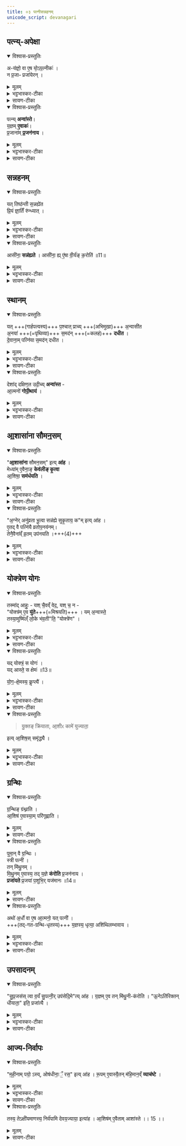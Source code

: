 ```yaml
---
title: ०३ पत्नीसन्नहनम्  
unicode_script: devanagari
---
```



## पत्न्य्-अपेक्षा
<details open><summary>विश्वास-प्रस्तुतिः</summary>

अ-य॑ज्ञो॒ वा ए॒ष यो᳕ऽप॒त्नीकः॑ ।  
न प्र॒जाᳶ प्रजा॑येरन् ।
</details>

<details><summary>मूलम्</summary>

अय॑ज्ञो॒ वा ए॒षः ।
यो॑ऽप॒त्नीकः॑ ।
न प्र॒जाᳶ प्रजा॑येरन् ।
</details>

<details><summary>भट्टभास्कर-टीका</summary>

1अयज्ञो वा इत्यादि ॥ यज्ञोऽप्ययज्ञः यज्ञकार्याकरणात्, यथा पुत्रकार्याकरणात् पुत्रोऽप्यपुत्र इत्युच्यते ।
</details>

<details><summary>सायण-टीका</summary>

योक्त्रबन्धनाय गार्हपत्यसमीपे पत्न्या उपवेशनं विधत्ते – ‘अयज्ञो वा एषः। योऽपत्नीकः। न प्रजाः प्रजायेरन्। 
</details>

<details open><summary>विश्वास-प्रस्तुतिः</summary>

पत्न्य् **अन्वा॑स्ते**।  
य॒ज्ञम् **ए॒वाकः॑**।  
प्र॒जाना॑म् **प्र॒जन॑नाय** ।
</details>

<details><summary>मूलम्</summary>

पत्न्यन्वा॑स्ते ।
य॒ज्ञमे॒वाकः॑ ।  
प्र॒जाना॑म्प्र॒जन॑नाय ।
</details>

<details><summary>भट्टभास्कर-टीका</summary>

अन्वास्ते गार्हपत्यमनुगताऽऽस्ते । तथा कुर्वन्ती अयज्ञापनोदनेन यज्ञमेवाकः करोति । लुङि पूर्ववत् च्लेर्लुक् ।
</details>

<details><summary>सायण-टीका</summary>

पत्न्यन्वास्ते। यज्ञमेवाकः। प्रजानां प्रजननाय’ (ब्रा. का. ३ प्र. ३ अ. ३) इति। अकः कृतवान्भवति। 
</details>

## सन्नहनम्
<details open><summary>विश्वास-प्रस्तुतिः</summary>

यत् तिष्ठ॑न्ती स॒न्नह्ये॑त  
प्रि॒यं ज्ञा॒तिँ रु॑न्ध्यात् ।
</details>

<details><summary>मूलम्</summary>

यत्तिष्ठ॑न्ती स॒न्नह्ये॑त ।
प्रि॒यं ज्ञा॒तिँ रु॑न्ध्यात् ।
</details>

<details><summary>भट्टभास्कर-टीका</summary>

प्रियमिति मातरं पितरं वा, उच्चलितत्वात् ।
</details>

<details><summary>सायण-टीका</summary>

बन्धनकालेऽप्युपवेशनमेव न तूत्थानयित्याह — ‘यत्तिष्ठन्ती संनह्येत। प्रियं ज्ञातिँ रुन्ध्यात्। 
</details>

<details open><summary>विश्वास-प्रस्तुतिः</summary>

आसी॑ना॒ **सन्न॑ह्यते** ।
आसी॑ना॒ ह्य् ए॒॑षा वी॒र्य॑ङ् क॒रोति॑ ॥11॥
</details>

<details><summary>मूलम्</summary>

आसी॑ना॒ सन्न॑ह्यते ।
आसी॑ना॒ ह्ये॑षा वी॒र्य॑ङ्क॒रोति॑ ॥11॥
</details>

<details><summary>भट्टभास्कर-टीका</summary>

आसीना हि वीर्यवती स्त्री भवति न तथा तिष्ठन्ती ।
</details>

<details><summary>सायण-टीका</summary>

आसीना संनह्यते। आसीना ह्येषा वीर्यं करोति’ (ब्रा. का. ३ प्र. ३ अ. ३) इति। रुन्ध्यात् नाशयेत्। 
</details>

## स्थानम्
<details open><summary>विश्वास-प्रस्तुतिः</summary>

यत् +++(गार्हपत्यस्य)+++ प॒श्चात् प्राच्य् +++(अभिमुखा)+++ अ॒न्वासी॑त  
अ॒नया॑ +++(=पृथिव्या)+++ स॒मद॑न् +++(=कलहं)+++ **दधीत** ।  
दे॒वाना॒म् पत्नि॑या स॒मद॑न् दधीत ।
</details>

<details><summary>मूलम्</summary>

यत्प॒श्चात्प्राच्य॒न्वासी॑त ।
अ॒नया॑ स॒मद॑न्दधीत ।
दे॒वाना॒म् पत्नि॑या स॒मद॑न् दधीत ।
</details>

<details><summary>भट्टभास्कर-टीका</summary>

पश्चादिति । अपरतो गार्हपत्यस्य । अनया पृथिव्या ।

एवमासीना पत्नी समदं कलहं दधीत तथाऽऽसीनत्वात् पृथिव्याः, ततश्चायज्ञिया स्यात् ।  
इयम् अपि देवानां पत्न्या समदं दधीत देवपत्नीनां स्थानत्वात्तस्य । 
</details>

<details><summary>सायण-टीका</summary>

चिरमप्यवस्थातुं शक्यत्वादासीनायाः सामर्थमस्ति। दिग्देशौ विधत्ते – ‘यत्पश्चात्प्राच्यन्वासीत। अनया समदं दधीत। देवानां पत्निया समदं दधीत। 
</details>

<details open><summary>विश्वास-प्रस्तुतिः</summary>

देशा॑द् दक्षिण॒त उदी॒च्य् **अन्वा॑स्त** -  
आ॒त्मनो॑ **गोपी॒थाय॑** ।
</details>

<details><summary>मूलम्</summary>

देशा॑द्दक्षिण॒त उदी॒च्यन्वा॑स्ते ।
आ॒त्मनो॑ गोपी॒थाय॑ ।
</details>

<details><summary>भट्टभास्कर-टीका</summary>

तस्मात् ततो देशात् दक्षिणत उदीची उपविशति ॥
</details>

<details><summary>सायण-टीका</summary>

देशाद्दक्षिणत उदीच्यन्वास्ते। आत्मनो गोपीथाय’ (ब्रा. का. ३ प्र. ३ अ.३) इति। समदः कलहः। 
</details>

## आ॒शासा॑ना सौमन॒सम्
<details open><summary>विश्वास-प्रस्तुतिः</summary>

"**आ॒शासा॑ना** सौमन॒सम्" इत्य् **आ॑ह** ।  
मेध्या॑म् ए॒वैना॒ङ् **केव॑लीङ् कृ॒त्वा**  
आ॒शिषा॒ **सम॑र्धयति** ।
</details>

<details><summary>मूलम्</summary>

आ॒शासा॑ना सौमन॒समित्या॑ह ।
मेध्या॑मे॒वैना॒ङ्केव॑लीङ्कृ॒त्वा ।
आ॒शिषा॒ सम॑र्धयति ।
</details>

<details><summary>भट्टभास्कर-टीका</summary>

2आशासानेति योक्त्रेण पत्न्याः संनहनम् ॥
</details>

<details><summary>सायण-टीका</summary>

> ननु सर्वा अपि योषितः सौमनस्यादि-कामान् आशासते  
तत्र को विशेषोऽस्या इत्य् आशङ्क्य मन्त्रे पूर्वार्धस्याभिप्रायमाह —   
‘आशासाना सौमनसमित्याह। मेध्यामेवैनां केवलीं कृत्वा। आशिषा समर्धयति’ (ब्रा. का. ३ प्र. ३ अ. ३) इति।  

देव-यजन-प्रवेशेन यज्ञ-योग्यां पाप-क्षयेण केवलीं कृत्वा  
ऽऽशासानेति ब्रुवन् सत्ययाऽऽशिषा समृद्धां करोति।  
</details>


<details open><summary>विश्वास-प्रस्तुतिः</summary>

"अ॒ग्नेर् अनु॑व्रता भू॒त्वा सन्न॑ह्ये सुकृ॒ताय॒ क"म् इत्य् आ॑ह ।   
ए॒तद् वै पत्नि॑यै व्रतोप॒नय॑नम्।  
तेनै॒वैना॑व्ँ व्र॒तम् उप॑नयति ।+++(4)+++
</details>

<details><summary>मूलम्</summary>

अ॒ग्नेर् अनु॑व्रता भू॒त्वा सन्न॑ह्ये सुकृ॒ताय॒ कमित्या॑ह ।

ए॒तद्वै पत्नि॑यै व्रतोप॒नय॑नम् ॥12॥  
तेनै॒वैना॑व्ँव्र॒तमुप॑नयति ।
</details>

<details><summary>भट्टभास्कर-टीका</summary>

व्रतोपनयनमिति । 'अग्नेरनुव्रता' इति च मन्त्रलिङ्गम् ।
</details>

<details><summary>सायण-टीका</summary>

अनुव्रतसूचितमर्थमाह – ‘अग्नेरनुव्रता भूत्वा संनह्ये सुकृताय कमित्याह। एतद्वै पत्नियै व्रतोपनयनम्। तेनैवैनां व्रतमुपनयति’ (ब्रा. का. ३ प्र. ३ अ. ३) इति। 
</details>

## योक्त्रेण योगः
<details open><summary>विश्वास-प्रस्तुतिः</summary>

तस्मा॑द् आहुः॒ - यश् चै॒वव्ँ वेद॒, यश् च॒ न -  
"योक्त्र॑म् ए॒व **यु॑ते**+++(=मिश्रयति)+++ ।
यम् अ॒न्वास्ते॒  
तस्या॒मुष्मि॑ल्ँ लो॒के भ॑व॒ती"ति॒ "योक्त्रे॑ण" ।
</details>

<details><summary>मूलम्</summary>

तस्मा॑दाहुः ।  
यश्चै॒वव्ँ वेद॒ यश्च॒ न ।  
योक्त्र॑मे॒व यु॑ते ।  
यम॒न्वास्ते॑ ।  
तस्या॒मुष्मि॑ल्ँ लो॒के भ॑व॒तीति॒ योक्त्रे॑ण ।
</details>

<details><summary>भट्टभास्कर-टीका</summary>

तस्माद् आहुर् इति ।  
यश्चैवं संनहन-महिमानं वेद  
यश्च न वेद लौकिकः  
ते सर्वेऽपि वक्ष्यमाणम् आहुः ।  
योक्त्रेण यत् संनहनं, तद् **युते** मिश्रयति  
नित्याविनाभूताम् एनां करोति ।  
व्यत्ययेनात्मनेपदम् ।  
कथं? यमन्वास्ते अनुवर्तते तस्यैव अमुष्मिन् परस्मिन् लोके भवति योक्त्रेण सन्नद्धा पत्नीति, एवं संनहनं अवियोगायेति सर्वेपि वदन्ति । 'अनुव्रता' इति मन्त्रपदमेतेन व्याख्यातम् ।
</details>

<details><summary>सायण-टीका</summary>

अस्मिन्नर्थे लौकिकवैदिकप्रसिद्धिं दर्शयति — ‘तस्मादाहुः। यश्चैवं वेद यश्च न। योक्त्रमेव युते। यमन्वास्ते। तस्यामुष्मिँल्लोके भवतीति योक्त्रेण’ (ब्रा. का. ३ प्र. ३ अ. ३) इति। 
</details>

<details open><summary>विश्वास-प्रस्तुतिः</summary>

यद् योक्त्रं॒ स योगः॑ ।   
यद् आस्ते॒ स क्षेमः॑ ॥13॥  

यो॒ग॒-क्षे॒मस्य॒ कॢप्त्यै॑ ।
</details>

<details><summary>मूलम्</summary>

यद्योक्त्र॑म् ।
स योगः॑ ।

यदास्ते॑ ।
स क्षेमः॑ ॥13॥

यो॒ग॒क्षे॒मस्य॒ कॢप्त्यै॑ ।
</details>

<details><summary>भट्टभास्कर-टीका</summary>

किञ्चेत्याह - योक्त्रं योगः अलब्धलाभतुल्यः, आसनं नाम क्षेमः लब्धपरिपालनतुल्यः, तस्मादासनं योक्त्रेण संनहनं योगक्षेमस्य कॢप्त्यै भवति, योगः सन्निहितः क्षेमः योगक्षेमः ॥
</details>

<details><summary>सायण-टीका</summary>

प्रकारान्तरेण योक्त्रं स्तौति – ‘यद्योक्त्रम्। स योगः। यदास्ते। स क्षेमः। योगक्षेमस्य कॢप्त्यै’ (ब्रा. का. ३ प्र. ३ अ. ३) इति। अप्राप्तस्य वस्तुनः प्राप्तिर्योगः। प्राप्तस्य रक्षणं क्षेमः। 
</details>


<details open><summary>विश्वास-प्रस्तुतिः</summary>

> यु॒क्तङ् क्रि॑याता, आ॒शीᳵ कामे॑ युज्याता॒ 

इत्य् आ॒शिष॒स् समृ॑द्ध्यै ।
</details>

<details><summary>मूलम्</summary>

यु॒क्तङ्क्रि॑याता आ॒शीᳵ कामे॑ युज्याता॒ इति॑ ।
आ॒शिष॒स्समृ॑द्ध्यै ।
</details>

<details><summary>भट्टभास्कर-टीका</summary>

3पुनश्च प्रयोजनान्तरवत्तया संनहनं स्तूयते - अतः परं मया युक्तम् एव क्रियेत मया कृतं सर्वं युक्तम् एवास्तु ।

आशीः कामे कामानामाशीः सद्य एव युज्येत युक्ता एव आशिषस्सन्तु इत्यनया धिया योक्ष्यमाणा संनह्मतेऽसौ, तस्मात् आशिषस्समृद्ध्यै भवति । संनहनमन्त्रलिङ्गं च 'आशासाना'1 इति । उभयत्रापि लेटि 'वैतोऽन्यत्र' इत्यैकारः ।
</details>

<details><summary>सायण-टीका</summary>

मनसि किमभिप्रेत्यासौ बध्यत इत्याशङ्क्याऽऽह — ‘युक्तं क्रियाता आशीः कामे युज्याता इति। आशिषः समृद्ध्यै’ (ब्रा. का. ३ प्र. ३ अ. ३) इति। 
</details>

## ग्रन्थिः

<details open><summary>विश्वास-प्रस्तुतिः</summary>

ग्र॒न्थिङ् ग्र॑थ्नाति ।   
आ॒शिष॑ ए॒वास्या॒म् परि॑गृह्णाति ।    
</details>

<details><summary>मूलम्</summary>

ग्र॒न्थिङ्ग्र॑थ्नाति ।   
आ॒शिष॑ ए॒वास्या॒म्परि॑गृह्णाति ।    
</details>

<details><summary>सायण-टीका</summary>

विधत्ते — ‘ग्रन्थिं ग्रथ्नाति। आशिष एवास्यां परिगृह्णाति। 
</details>

<details open><summary>विश्वास-प्रस्तुतिः</summary>

पुमा॒न् वै ग्र॒न्थिः ।  
स्त्री पत्नी॑ ।  
तन् मि॑थु॒नम् ।  
मि॒थु॒नम् ए॒वास्य॒ तद् य॒ज्ञे **क॑रोति** प्र॒जन॑नाय ।  
**प्रजा॑यते** प्र॒जया॑ प॒शुभि॒र् यज॑मानः ॥14॥  
</details>

<details><summary>मूलम्</summary>

पुमा॒न्वै ग्र॒न्थिः ।  
स्त्री पत्नी॑ ।  
तन्मि॑थु॒नम् ।  
मि॒थु॒नमे॒वास्य॒ तद्य॒ज्ञे क॑रोति प्र॒जन॑नाय ।  
प्रजा॑यते प्र॒जया॑ प॒शुभि॒र्यज॑मानः ॥14॥  

</details>

<details><summary>सायण-टीका</summary>

पुमान्वै ग्रन्थिः। स्त्री पत्नी। तन्मिथुनम्। मिथुनमेवास्य तद्यज्ञे करोति प्रजननाय। प्रजायते प्रजया पशुभिर्यजमानः। 
</details>


<details open><summary>विश्वास-प्रस्तुतिः</summary>

अथो॑ अ॒र्धो वा ए॒ष आ॒त्मनो॒ यत् पत्नी॑ ।  
+++(तद्-गत-ग्रन्थि-धृतस्य)+++ य॒ज्ञस्य॒ धृत्या॒ अशि॑थिलम्भावाय ।
</details>

<details><summary>मूलम्</summary>

अथो॑ अ॒र्धो वा ए॒ष आ॒त्मनः॑ ।  
यत्पत्नी॑ ।  
य॒ज्ञस्य॒ धृत्या॒ अशि॑थिलम्भावाय ।
</details>

<details><summary>भट्टभास्कर-टीका</summary>

अशिथिलंभावाय अशिथिलभावाय । च्वेरम्भावः छान्दसः ॥
</details>

<details><summary>सायण-टीका</summary>

अथो अर्धो वा एष आत्मनः। यत्पत्नी। यज्ञस्य धृत्या अशिथिलंभावाय’ (ब्रा. का. ३ प्र. ३ अ. ३)  

सौमनस्याद्याशिषः सर्वा अपि योक्त्रग्रन्थिना तस्यां परिगृहीता भवन्ति।   
यज्ञ-कर्तुर् अर्ध-स्वरूप-भूता पत्नी।  
ततस्तदीय-ग्रन्थिना यज्ञो ध्रियते न तु शिथिलो भवति।
</details>


## उपसादनम्
<details open><summary>विश्वास-प्रस्तुतिः</summary>

"सु॒प्र॒जस॑स् त्वा व॒यँ सु॒पत्नी॒र् उप॑सेदि॒मे"त्य् आ॑ह ।
य॒ज्ञम् ए॒व तन् मि॑थु॒नी-क॑रोति ।
"ऊ॒नेऽति॑रिक्तन् धीयाता॒" इति॒ प्रजा॑त्यै ।
</details>

<details><summary>मूलम्</summary>

सु॒प्र॒जस॑स्त्वा व॒यँ सु॒पत्नी॒रुप॑सेदि॒मेत्या॑ह ।
य॒ज्ञमे॒व तन्मि॑थु॒नीक॑रोति ।
"ऊ॒नेऽति॑रिक्तन् धीयाता॒" इति॒ प्रजा॑त्यै ।
</details>

<details><summary>भट्टभास्कर-टीका</summary>

4सुप्रजस इति पत्न्या गार्हपत्योपसदनम् ॥ मिथुनीकरोतीति । मिथुनवान् मिथुनी पत्न्यनुप्रवेशेन यज्ञो मिथुनवान् क्रियते ।  
कोऽर्थोऽनयेति चेत् पत्नीकृत्यं दर्शयति - ऊने छिद्रे अतिरिक्तं धीयातै कथं नाम छिद्रपूरणेन समीकृतो यज्ञः स्यादिति । तच्च मिथुनत्वं प्रजात्यै भवति, छिद्रपूरणरूपत्वात् मिथुनव्यापारस्य ॥
</details>

<details><summary>सायण-टीका</summary>

पत्न्या उपसी(स)दने प्रयोजनं दर्शयति — ‘सुप्रजसस्त्वा वयँ सुपत्नीरुपसेदिमेत्याह। यज्ञमेव तन्मिथुनी करोति। ऊनेऽतिरिक्तं धीयाता इति प्रजात्यै’ (ब्रा. का. ३ प्र. ३ अ. ३) इति। 
</details>

## आज्य-निर्वापः

<details open><summary>विश्वास-प्रस्तुतिः</summary>

"म॒ही॒नाम् पयो॒ ऽस्य्, ओष॑धीना॒ँ॒ रस॒" इत्य् आ॑ह ।
रू॒पम् ए॒वास्यै॒तन् म॑हि॒मान॒व्ँ **व्याच॑ष्टे** ।
</details>

<details><summary>मूलम्</summary>

"म॒ही॒नाम्पयो॒ऽस्योष॑धीना॒ँ॒ रस॒" इत्या॑ह ।
रू॒पमे॒वास्यै॒तन्म॑हि॒मान॒व्ँव्याच॑ष्टे ।
</details>


<details><summary>भट्टभास्कर-टीका</summary>

5महीनाम् इत्याज्यनिर्वपणम् ॥

इति तैत्तिरीयब्राह्मणे तृतीये तृतीये तृतीयोऽनुवाकः ॥  

</details>

<details><summary>सायण-टीका</summary>

इमं विष्यामि समायुषेत्यस्य मन्त्रद्वयस्यात्राप्रासङ्गिकत्वात्तद्व्याख्यानमुपेक्ष्यानन्तरस्य मन्त्रस्य पूर्वभागे स्पष्टार्थतां दर्शयति – ‘महीनां पयोऽस्योषधीनाँ रस इत्याह। रूपेमवास्यैतन्महिमानं व्याचष्टे’ (ब्रा. का. ३ प्र. ३ अ. ३) इति। 
</details>

<details open><summary>विश्वास-प्रस्तुतिः</summary>

तस्य॒ तेऽक्षी॑यमाणस्य॒ निर्व॑पामि देवय॒ज्याया॒ इत्या॑ह । आ॒शिष॑म् ए॒वैताम् आशा॑स्ते ।। 15 ।।
</details>

<details><summary>मूलम्</summary>

तस्य॒ तेऽक्षी॑यमाणस्य॒ निर्व॑पामि देवय॒ज्याया॒ इत्या॑ह । आ॒शिष॑मे॒वैतामा शा॑स्ते ।। 15 ।।
</details>

<details><summary>सायण-टीका</summary>

उत्तरभागस्य तेऽक्षीयमाणस्येति पदस्याभिप्रायमाह – ‘तस्य तेऽक्षीयमाणस्य निर्वपामि देवयज्याया इत्याह। आशिषमेवैतामाशास्ते’ (ब्रा. का. ३ प्र. ३ अ. ३) इति। 
</details>
